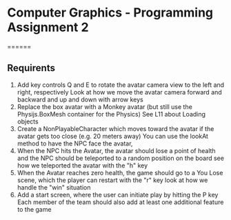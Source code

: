 # Computer Graphics - Programming Assignment 2
======
## Requirents

1. Add key controls Q and E to rotate the avatar camera view to the left and right, respectively
  Look at how we move the avatar camera forward and backward and up and down with arrow keys
2. Replace the box avatar with a Monkey avatar (but still use the Physijs.BoxMesh container for the Physics)
  See L11 about Loading objects
3. Create a NonPlayableCharacter which moves toward the avatar if the avatar gets too close (e.g. 20 meters away)
  You can use the lookAt method to have the NPC face the avatar,
4. When the NPC hits the Avatar, the avatar should lose a point of health and the NPC should be teleported to a random position on the board
  see how we teleported the avatar with the "h" key
5. When the Avatar reaches zero health, the game should go to a You Lose scene, which the player can restart with the "r" key
  look at how we handle the "win" situation
6. Add a start screen, where the user can initiate play by hitting the P key
Each member of the team should also add at least one additional feature to the game

